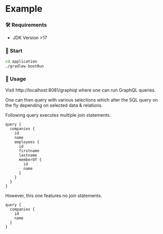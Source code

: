 # Example

### 🛠️ Requirements

* JDK Version >17

### 🚀 Start

```bash
cd application
./gradlew bootRun
```

### 📓 Usage

Visit http://localhost:8081/graphiql where one can run GraphQL queries.

One can then query with various selections which alter the SQL query on the fly depending on selected data & relations.

Following query executes multiple join statements.

```
query {
  companies {
    id
    name
    employees {
      id
      firstname
      lastname
      memberOf {
        id
        name
      }
    }
  }
}
```

However, this one features no join statements.

```
query {
  companies {
    id
    name 
  }
}
```

